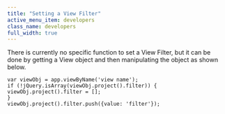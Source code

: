 ```yaml
---
title: "Setting a View Filter"
active_menu_item: developers
class_name: developers
full_width: true
---
```



There is currently no specific function to set a View Filter, but it can be done by getting a View object and then manipulating the object as shown below.

    var viewObj = app.viewByName('view name');
    if (!jQuery.isArray(viewObj.project().filter)) {
    viewObj.project().filter = [];
    }
    viewObj.project().filter.push({value: 'filter'});
   

